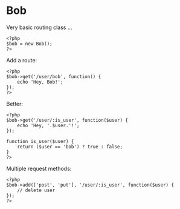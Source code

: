 Bob
===

Very basic routing class ...

	<?php
	$bob = new Bob();
	?>

Add a route:

	<?php
	$bob->get('/user/bob', function() {
		echo 'Hey, Bob!';
	});
	?>

Better:

	<?php
	$bob->get('/user/:is_user', function($user) {
		echo 'Hey, '.$user.'!';
	});

	function is_user($user) {
		return ($user == 'bob') ? true : false;
	}
	?>

Multiple request methods:

	<?php
	$bob->add(['post', 'put'], '/user/:is_user', function($user) {
		// delete user
	});
	?>
